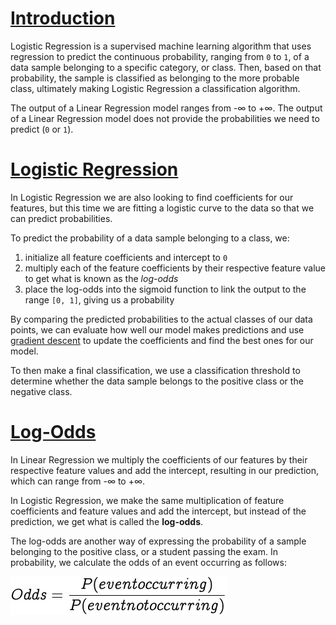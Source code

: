 # [Introduction](https://www.codecademy.com/courses/machine-learning/lessons/logistic-regression/exercises/introduction)
Logistic Regression is a supervised machine learning algorithm that uses regression to predict the continuous probability, ranging from `0` to `1`, of a data sample belonging to a specific category, or class.
Then, based on that probability, the sample is classified as belonging to the more probable class, ultimately making Logistic Regression a classification algorithm.

The output of a Linear Regression model ranges from -∞ to +∞.
The output of a Linear Regression model does not provide the probabilities we need to predict (`0` or `1`).

# [Logistic Regression](https://www.codecademy.com/courses/machine-learning/lessons/logistic-regression/exercises/logistic)
In Logistic Regression we are also looking to find coefficients for our features, but this time we are fitting a logistic curve to the data so that we can predict probabilities.

To predict the probability of a data sample belonging to a class, we:
1. initialize all feature coefficients and intercept to `0`
2. multiply each of the feature coefficients by their respective feature value to get what is known as the *log-odds*
3. place the log-odds into the sigmoid function to link the output to the range `[0, 1]`, giving us a probability

By comparing the predicted probabilities to the actual classes of our data points, we can evaluate how well our model makes predictions and use [gradient descent](https://github.com/lendoo73/Challenge-Project-of-CodeCademy/tree/master/python/Analyze_Financial_Data_with_Python/Regression/Linear%20Regression/Tutorial) to update the coefficients and find the best ones for our model.

To then make a final classification, we use a classification threshold to determine whether the data sample belongs to the positive class or the negative class.

# [Log-Odds](https://www.codecademy.com/courses/machine-learning/lessons/logistic-regression/exercises/log-odds)
In Linear Regression we multiply the coefficients of our features by their respective feature values and add the intercept, resulting in our prediction, which can range from -∞ to +∞.

In Logistic Regression, we make the same multiplication of feature coefficients and feature values and add the intercept, but instead of the prediction, we get what is called the **log-odds**.

The log-odds are another way of expressing the probability of a sample belonging to the positive class, or a student passing the exam.
In probability, we calculate the odds of an event occurring as follows:

![odds](odds.jpg)
